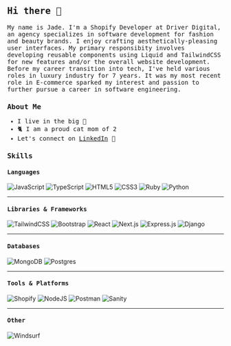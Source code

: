 ## <samp>Hi there 👋</samp>

<samp>My name is Jade.
I'm a Shopify Developer at Driver Digital, an agency specializes in software development for fashion and beauty brands. I enjoy crafting aesthetically-pleasing user interfaces. My primary responsibity involves developing reusable components using Liquid and TailwindCSS for new features and/or the overall website development.<br>
Before my career transition into tech, I've held various roles in luxury industry for 7 years. It was my most recent role in E-commerce sparked my interest and passion to further pursue a career in software engineering.
</samp>

### <samp>About Me</samp>

<ul><samp>
    <li>I live in the big 🍎</li>
    <li>🐈 I am a proud cat mom of 2</li>
    <li>Let's connect on <a href="https://www.linkedin.com/in/jade-c-w/">LinkedIn</a> 💼</li>
</samp></ul>

### <samp>Skills</samp>

#### <samp>Languages</samp>

![JavaScript](https://img.shields.io/badge/JavaScript-F7DF1E.svg?style=for-the-badge&logo=JavaScript&logoColor=black)
![TypeScript](https://img.shields.io/badge/TypeScript-3178C6.svg?style=for-the-badge&logo=TypeScript&logoColor=white)
![HTML5](https://img.shields.io/badge/HTML5-E34F26.svg?style=for-the-badge&logo=HTML5&logoColor=white)
![CSS3](https://img.shields.io/badge/CSS-663399.svg?style=for-the-badge&logo=CSS&logoColor=white)
![Ruby](https://img.shields.io/badge/Ruby-CC342D.svg?style=for-the-badge&logo=Ruby&logoColor=white)
![Python](https://img.shields.io/badge/Python-3776AB.svg?style=for-the-badge&logo=Python&logoColor=white)

---

#### <samp>Libraries & Frameworks</samp>

![TailwindCSS](https://img.shields.io/badge/Tailwind%20CSS-06B6D4.svg?style=for-the-badge&logo=Tailwind-CSS&logoColor=white)
![Bootstrap](https://img.shields.io/badge/Bootstrap-7952B3.svg?style=for-the-badge&logo=Bootstrap&logoColor=white)
![React](https://img.shields.io/badge/react-%2320232a.svg?style=for-the-badge&logo=react&logoColor=%2361DAFB)
![Next.js](https://img.shields.io/badge/Next.js-000000.svg?style=for-the-badge&logo=nextdotjs&logoColor=white)
![Express.js](https://img.shields.io/badge/express.js-%23404d59.svg?style=for-the-badge&logo=express&logoColor=%2361DAFB)
![Django](https://img.shields.io/badge/django-%23092E20.svg?style=for-the-badge&logo=django&logoColor=white)

---

#### <samp>Databases</samp>

![MongoDB](https://img.shields.io/badge/MongoDB-%234ea94b.svg?style=for-the-badge&logo=mongodb&logoColor=white)
![Postgres](https://img.shields.io/badge/postgres-%23316192.svg?style=for-the-badge&logo=postgresql&logoColor=white)

---

#### <samp>Tools & Platforms</samp>

![Shopify](https://img.shields.io/badge/shopify-8DB543?style=for-the-badge&logo=Shopify&logoColor=white)
![NodeJS](https://img.shields.io/badge/Node%20js-339933?style=for-the-badge&logo=nodedotjs&logoColor=white)
![Postman](https://img.shields.io/badge/Postman-FF6C37?style=for-the-badge&logo=postman&logoColor=white)
![Sanity](https://img.shields.io/badge/Sanity-F03E2F.svg?style=for-the-badge&logo=Sanity&logoColor=white)

---

#### <samp>Other</samp>

![Windsurf](https://img.shields.io/badge/Windsurf-0B100F.svg?style=for-the-badge&logo=Windsurf&logoColor=white)

<!--
**jadewang425/jadewang425** is a ✨ _special_ ✨ repository because its `README.md` (this file) appears on your GitHub profile.

Link to get badges:
https://home.aveek.io/GitHub-Profile-Badges/
https://github.com/Ileriayo/markdown-badges

Here are some ideas to get you started:

- 🔭 I’m currently working on ...
- 🌱 I’m currently learning ...
- 👯 I’m looking to collaborate on ...
- 🤔 I’m looking for help with ...
- 💬 Ask me about ...
- 📫 How to reach me: ...
- 😄 Pronouns: ...
- ⚡ Fun fact: ...
-->
